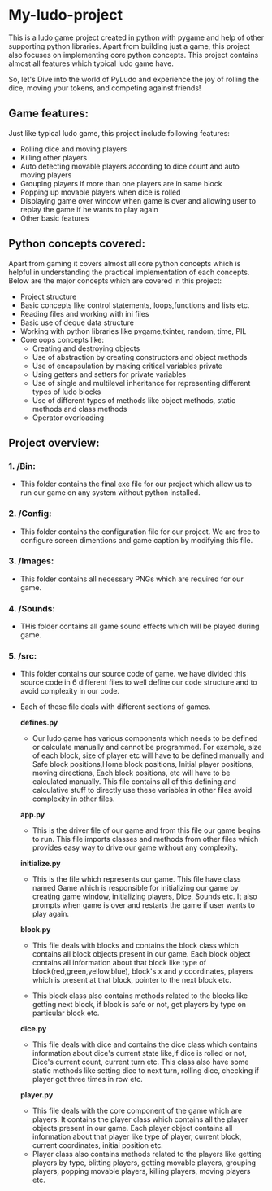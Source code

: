 # My-ludo-project

This is a ludo game project created in python with pygame and help of other supporting python libraries. 
Apart from building just a game, this project also focuses on implementing core python concepts. This project contains almost all features which typical ludo game have. 

So, let's Dive into the world of PyLudo and experience the joy of rolling the dice, moving your tokens, and competing against friends!

## Game features:

Just like typical ludo game, this project include following features:
- Rolling dice and moving players
- Killing other players
- Auto detecting movable players according to dice count and auto moving players
- Grouping players if more than one players are in same block
- Popping up movable players when dice is rolled
- Displaying game over window when game is over and allowing user to replay the game if he wants to play again
- Other basic features

## Python concepts covered:

Apart from gaming it covers almost all core python concepts which is helpful in understanding the practical implementation of each concepts. Below are the major concepts which are covered in this project:
 - Project structure
 - Basic concepts like control statements, loops,functions and lists etc.
 - Reading files and working with ini files
 - Basic use of deque data structure
 - Working with python libraries like pygame,tkinter, random, time, PIL
 - Core oops concepts like:
     - Creating and destroying objects
     - Use of abstraction by creating constructors and object methods
     - Use of encapsulation by making critical variables private 
     - Using getters and setters for private variables
     - Use of single and multilevel inheritance for representing different types of ludo blocks
     - Use of different types of methods like object methods, static methods and class methods
     - Operator overloading
     
## Project overview:

### 1. /Bin:
- This folder contains the final exe file for our project which allow us to run our game on any system without python installed.

### 2. /Config:
- This folder contains the configuration file for our project. We are free to configure screen dimentions and game caption by modifying this file.

### 3. /Images: 
- This folder contains all necessary PNGs which are required for our game.

### 4. /Sounds: 
- THis folder contains all game sound effects which will be played during game.

### 5. /src: 
- This folder contains our source code of game. we have divided this source code in 6 different files to well define our code structure and to avoid complexity in our code.
- Each of these file deals with different sections of games.

    **defines.py**
    
    - Our ludo game has various components which needs to be defined or calculate manually and cannot be programmed. For example, size of each block, size of player etc will have to be defined manually and  Safe block positions,Home block positions, Initial player positions, moving directions, Each block positions, etc will have to be calculated manually. This file contains all of this defining and calculative stuff to directly use these variables in other files avoid complexity in other files.
    
    **app.py**
    
    - This is the driver file of our game and from this file our game begins to run. This file imports classes and methods from other files which provides easy way to drive our game without any complexity.
    
    **initialize.py**
    
     - This is the file which represents our game. This file have class named Game which is responsible for initializing our game by creating game window, initializing players, Dice, Sounds etc. It also prompts when game is over and restarts the game if user wants to play again.
    
    **block.py**
    
     - This file deals with blocks and contains the block class which contains all block objects present in our game. Each block object contains all information about that block like type of block(red,green,yellow,blue), block's x and y coordinates, players which is present at that block, pointer to the next block etc. 
     
     - This block class also contains methods related to the blocks like getting next block, if block is safe or not, get players by type on particular block etc.
    
    **dice.py**
    
     - This file deals with dice and contains the dice class which contains information about dice's current state like,if dice is rolled or not, Dice's current count, current turn etc. This class also have some static methods like setting dice to next turn, rolling dice, checking if player got three times in row etc.
    
    **player.py**
     - This file deals with the core component of the game which are players. It contains the player class which contains all the player objects present in our game. Each player object contains all information about that player like type of player, current block, current coordinates, initial position etc. 
     - Player class also contains methods related to the players like getting players by type, blitting players, getting movable players, grouping players, popping movable players, killing players, moving players etc.
